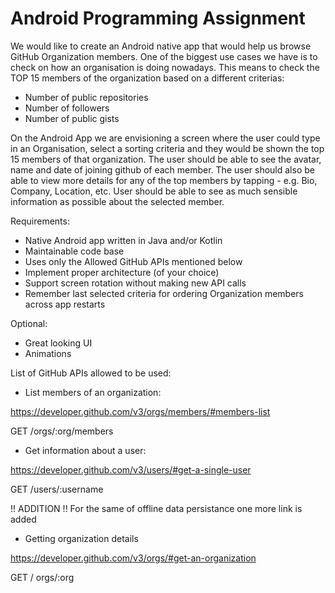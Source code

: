 # Android Programming Assignment

We would like to create an Android native app that would help us browse GitHub Organization
members. One of the biggest use cases we have is to check on how an organisation is doing
nowadays. This means to check the TOP 15 members of the organization based on a different criterias:

- Number of public repositories
- Number of followers
- Number of public gists

On the Android App we are envisioning a screen where the user could type in an Organisation,
select a sorting criteria and they would be shown the top 15 members of that organization. The
user should be able to see the avatar, name and date of joining github of each member. The
user should also be able to view more details for any of the top members by tapping - e.g. Bio,
Company, Location, etc. User should be able to see as much sensible information as possible
about the selected member.

Requirements:

- Native Android app written in Java and/or Kotlin
- Maintainable code base
- Uses only the Allowed GitHub APIs mentioned below
- Implement proper architecture (of your choice)
- Support screen rotation without making new API calls
- Remember last selected criteria for ordering Organization members across app restarts

Optional:

- Great looking UI
- Animations

List of GitHub APIs allowed to be used:

- List members of an organization:

https://developer.github.com/v3/orgs/members/#members-list

GET /orgs/:org/members

- Get information about a user:

https://developer.github.com/v3/users/#get-a-single-user

GET /users/:username

!! ADDITION !!
For the same of offline data persistance one more link is added

- Getting organization details

https://developer.github.com/v3/orgs/#get-an-organization

GET / orgs/:org
